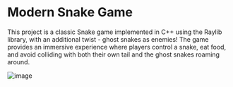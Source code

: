 # Modern Snake Game

This project is a classic Snake game implemented in C++ using the Raylib library, with an additional twist - ghost snakes as enemies!
The game provides an immersive experience where players control a snake, eat food, and avoid colliding with both their own tail and the ghost snakes roaming around.

![image](https://github.com/Krywion/Snake/assets/98843497/be071e4d-e965-41f0-b1ea-0c77e7fd1108)


